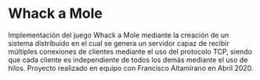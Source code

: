 # Whack a Mole
Implementación del juego Whack a Mole mediante la creación de un sistema distribuido en el cual se genera un servidor capaz de recibir múltiples conexiones de clientes mediante el uso del protocolo TCP, siendo que cada cliente es independiente de todos los demás mediante el uso de hilos.
Proyecto realizado en equipo con Francisco Altamirano en Abril 2020.
